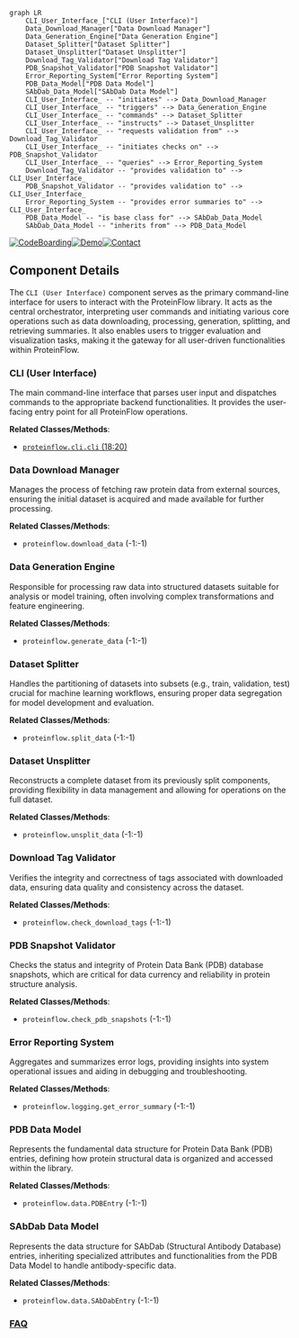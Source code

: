 ```mermaid
graph LR
    CLI_User_Interface_["CLI (User Interface)"]
    Data_Download_Manager["Data Download Manager"]
    Data_Generation_Engine["Data Generation Engine"]
    Dataset_Splitter["Dataset Splitter"]
    Dataset_Unsplitter["Dataset Unsplitter"]
    Download_Tag_Validator["Download Tag Validator"]
    PDB_Snapshot_Validator["PDB Snapshot Validator"]
    Error_Reporting_System["Error Reporting System"]
    PDB_Data_Model["PDB Data Model"]
    SAbDab_Data_Model["SAbDab Data Model"]
    CLI_User_Interface_ -- "initiates" --> Data_Download_Manager
    CLI_User_Interface_ -- "triggers" --> Data_Generation_Engine
    CLI_User_Interface_ -- "commands" --> Dataset_Splitter
    CLI_User_Interface_ -- "instructs" --> Dataset_Unsplitter
    CLI_User_Interface_ -- "requests validation from" --> Download_Tag_Validator
    CLI_User_Interface_ -- "initiates checks on" --> PDB_Snapshot_Validator
    CLI_User_Interface_ -- "queries" --> Error_Reporting_System
    Download_Tag_Validator -- "provides validation to" --> CLI_User_Interface_
    PDB_Snapshot_Validator -- "provides validation to" --> CLI_User_Interface_
    Error_Reporting_System -- "provides error summaries to" --> CLI_User_Interface_
    PDB_Data_Model -- "is base class for" --> SAbDab_Data_Model
    SAbDab_Data_Model -- "inherits from" --> PDB_Data_Model
```
[![CodeBoarding](https://img.shields.io/badge/Generated%20by-CodeBoarding-9cf?style=flat-square)](https://github.com/CodeBoarding/GeneratedOnBoardings)[![Demo](https://img.shields.io/badge/Try%20our-Demo-blue?style=flat-square)](https://www.codeboarding.org/demo)[![Contact](https://img.shields.io/badge/Contact%20us%20-%20contact@codeboarding.org-lightgrey?style=flat-square)](mailto:contact@codeboarding.org)

## Component Details

The `CLI (User Interface)` component serves as the primary command-line interface for users to interact with the ProteinFlow library. It acts as the central orchestrator, interpreting user commands and initiating various core operations such as data downloading, processing, generation, splitting, and retrieving summaries. It also enables users to trigger evaluation and visualization tasks, making it the gateway for all user-driven functionalities within ProteinFlow.

### CLI (User Interface)
The main command-line interface that parses user input and dispatches commands to the appropriate backend functionalities. It provides the user-facing entry point for all ProteinFlow operations.


**Related Classes/Methods**:

- <a href="https://github.com/adaptyvbio/ProteinFlow/blob/master/proteinflow/cli.py#L18-L20" target="_blank" rel="noopener noreferrer">`proteinflow.cli.cli` (18:20)</a>


### Data Download Manager
Manages the process of fetching raw protein data from external sources, ensuring the initial dataset is acquired and made available for further processing.


**Related Classes/Methods**:

- `proteinflow.download_data` (-1:-1)


### Data Generation Engine
Responsible for processing raw data into structured datasets suitable for analysis or model training, often involving complex transformations and feature engineering.


**Related Classes/Methods**:

- `proteinflow.generate_data` (-1:-1)


### Dataset Splitter
Handles the partitioning of datasets into subsets (e.g., train, validation, test) crucial for machine learning workflows, ensuring proper data segregation for model development and evaluation.


**Related Classes/Methods**:

- `proteinflow.split_data` (-1:-1)


### Dataset Unsplitter
Reconstructs a complete dataset from its previously split components, providing flexibility in data management and allowing for operations on the full dataset.


**Related Classes/Methods**:

- `proteinflow.unsplit_data` (-1:-1)


### Download Tag Validator
Verifies the integrity and correctness of tags associated with downloaded data, ensuring data quality and consistency across the dataset.


**Related Classes/Methods**:

- `proteinflow.check_download_tags` (-1:-1)


### PDB Snapshot Validator
Checks the status and integrity of Protein Data Bank (PDB) database snapshots, which are critical for data currency and reliability in protein structure analysis.


**Related Classes/Methods**:

- `proteinflow.check_pdb_snapshots` (-1:-1)


### Error Reporting System
Aggregates and summarizes error logs, providing insights into system operational issues and aiding in debugging and troubleshooting.


**Related Classes/Methods**:

- `proteinflow.logging.get_error_summary` (-1:-1)


### PDB Data Model
Represents the fundamental data structure for Protein Data Bank (PDB) entries, defining how protein structural data is organized and accessed within the library.


**Related Classes/Methods**:

- `proteinflow.data.PDBEntry` (-1:-1)


### SAbDab Data Model
Represents the data structure for SAbDab (Structural Antibody Database) entries, inheriting specialized attributes and functionalities from the PDB Data Model to handle antibody-specific data.


**Related Classes/Methods**:

- `proteinflow.data.SAbDabEntry` (-1:-1)




### [FAQ](https://github.com/CodeBoarding/GeneratedOnBoardings/tree/main?tab=readme-ov-file#faq)